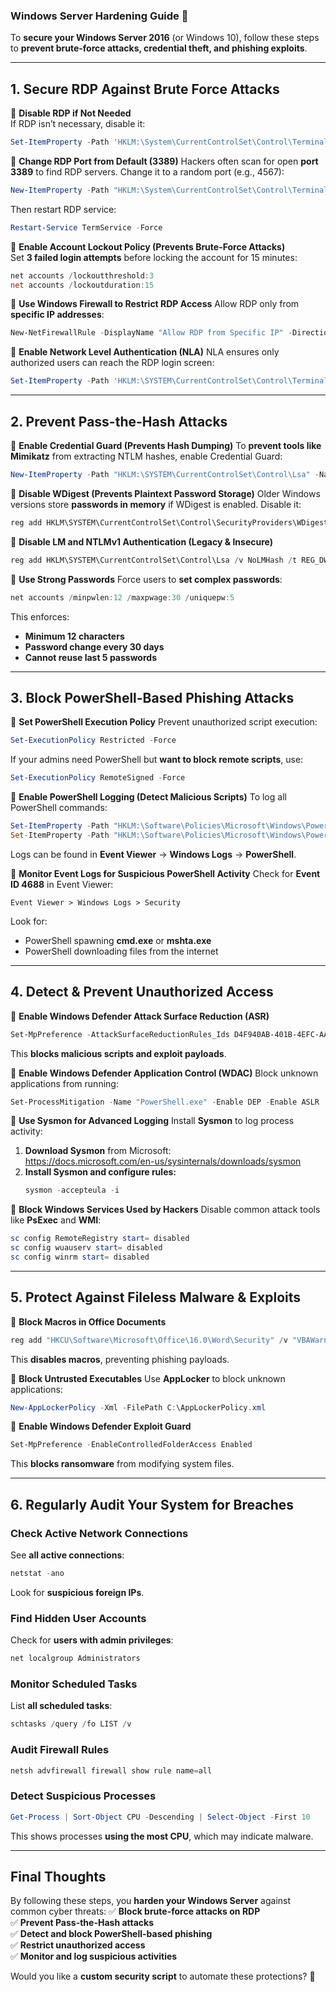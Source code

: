 ### **Windows Server Hardening Guide 🚀**  
To **secure your Windows Server 2016** (or Windows 10), follow these steps to **prevent brute-force attacks, credential theft, and phishing exploits**.

---

## **1. Secure RDP Against Brute Force Attacks**
🔹 **Disable RDP if Not Needed**  
If RDP isn’t necessary, disable it:  
```powershell
Set-ItemProperty -Path 'HKLM:\System\CurrentControlSet\Control\Terminal Server' -Name 'fDenyTSConnections' -Value 1
```

🔹 **Change RDP Port from Default (3389)**
Hackers often scan for open **port 3389** to find RDP servers. Change it to a random port (e.g., 4567):  
```powershell
New-ItemProperty -Path "HKLM:\System\CurrentControlSet\Control\Terminal Server\WinStations\RDP-Tcp" -Name "PortNumber" -PropertyType DWord -Value 4567 -Force
```
Then restart RDP service:
```powershell
Restart-Service TermService -Force
```

🔹 **Enable Account Lockout Policy (Prevents Brute-Force Attacks)**  
Set **3 failed login attempts** before locking the account for 15 minutes:  
```powershell
net accounts /lockoutthreshold:3
net accounts /lockoutduration:15
```

🔹 **Use Windows Firewall to Restrict RDP Access**
Allow RDP only from **specific IP addresses**:  
```powershell
New-NetFirewallRule -DisplayName "Allow RDP from Specific IP" -Direction Inbound -Action Allow -Protocol TCP -LocalPort 4567 -RemoteAddress 192.168.1.100
```

🔹 **Enable Network Level Authentication (NLA)**
NLA ensures only authorized users can reach the RDP login screen:  
```powershell
Set-ItemProperty -Path 'HKLM:\SYSTEM\CurrentControlSet\Control\Terminal Server\WinStations\RDP-Tcp' -Name 'UserAuthentication' -Value 1
```

---

## **2. Prevent Pass-the-Hash Attacks**
🔹 **Enable Credential Guard (Prevents Hash Dumping)**
To **prevent tools like Mimikatz** from extracting NTLM hashes, enable Credential Guard:  
```powershell
New-ItemProperty -Path "HKLM:\SYSTEM\CurrentControlSet\Control\Lsa" -Name "LsaCfgFlags" -PropertyType DWord -Value 1
```

🔹 **Disable WDigest (Prevents Plaintext Password Storage)**
Older Windows versions store **passwords in memory** if WDigest is enabled. Disable it:  
```powershell
reg add HKLM\SYSTEM\CurrentControlSet\Control\SecurityProviders\WDigest /v UseLogonCredential /t REG_DWORD /d 0 /f
```

🔹 **Disable LM and NTLMv1 Authentication (Legacy & Insecure)**
```powershell
reg add HKLM\SYSTEM\CurrentControlSet\Control\Lsa /v NoLMHash /t REG_DWORD /d 1 /f
```

🔹 **Use Strong Passwords**
Force users to **set complex passwords**:  
```powershell
net accounts /minpwlen:12 /maxpwage:30 /uniquepw:5
```
This enforces:
- **Minimum 12 characters**
- **Password change every 30 days**
- **Cannot reuse last 5 passwords**

---

## **3. Block PowerShell-Based Phishing Attacks**
🔹 **Set PowerShell Execution Policy**
Prevent unauthorized script execution:  
```powershell
Set-ExecutionPolicy Restricted -Force
```
If your admins need PowerShell but **want to block remote scripts**, use:  
```powershell
Set-ExecutionPolicy RemoteSigned -Force
```

🔹 **Enable PowerShell Logging (Detect Malicious Scripts)**
To log all PowerShell commands:  
```powershell
Set-ItemProperty -Path "HKLM:\Software\Policies\Microsoft\Windows\PowerShell\ScriptBlockLogging" -Name "EnableScriptBlockLogging" -Value 1
Set-ItemProperty -Path "HKLM:\Software\Policies\Microsoft\Windows\PowerShell\Transcription" -Name "EnableTranscripting" -Value 1
```
Logs can be found in **Event Viewer** → **Windows Logs** → **PowerShell**.

🔹 **Monitor Event Logs for Suspicious PowerShell Activity**
Check for **Event ID 4688** in Event Viewer:  
```
Event Viewer > Windows Logs > Security
```
Look for:
- PowerShell spawning **cmd.exe** or **mshta.exe**
- PowerShell downloading files from the internet

---

## **4. Detect & Prevent Unauthorized Access**
🔹 **Enable Windows Defender Attack Surface Reduction (ASR)**
```powershell
Set-MpPreference -AttackSurfaceReductionRules_Ids D4F940AB-401B-4EFC-AADC-AD5F3C50688A -AttackSurfaceReductionRules_Actions Enable
```
This **blocks malicious scripts and exploit payloads**.

🔹 **Enable Windows Defender Application Control (WDAC)**
Block unknown applications from running:  
```powershell
Set-ProcessMitigation -Name "PowerShell.exe" -Enable DEP -Enable ASLR
```

🔹 **Use Sysmon for Advanced Logging**
Install **Sysmon** to log process activity:  
1. **Download Sysmon** from Microsoft:  
   https://docs.microsoft.com/en-us/sysinternals/downloads/sysmon  
2. **Install Sysmon and configure rules:**
   ```powershell
   sysmon -accepteula -i
   ```

🔹 **Block Windows Services Used by Hackers**
Disable common attack tools like **PsExec** and **WMI**:
```powershell
sc config RemoteRegistry start= disabled
sc config wuauserv start= disabled
sc config winrm start= disabled
```

---

## **5. Protect Against Fileless Malware & Exploits**
🔹 **Block Macros in Office Documents**
```powershell
reg add "HKCU\Software\Microsoft\Office\16.0\Word\Security" /v "VBAWarnings" /t REG_DWORD /d 3 /f
```
This **disables macros**, preventing phishing payloads.

🔹 **Block Untrusted Executables**
Use **AppLocker** to block unknown applications:
```powershell
New-AppLockerPolicy -Xml -FilePath C:\AppLockerPolicy.xml
```

🔹 **Enable Windows Defender Exploit Guard**
```powershell
Set-MpPreference -EnableControlledFolderAccess Enabled
```
This **blocks ransomware** from modifying system files.

---

## **6. Regularly Audit Your System for Breaches**
### **Check Active Network Connections**
See **all active connections**:  
```powershell
netstat -ano
```
Look for **suspicious foreign IPs**.

### **Find Hidden User Accounts**
Check for **users with admin privileges**:  
```powershell
net localgroup Administrators
```

### **Monitor Scheduled Tasks**
List **all scheduled tasks**:
```powershell
schtasks /query /fo LIST /v
```

### **Audit Firewall Rules**
```powershell
netsh advfirewall firewall show rule name=all
```

### **Detect Suspicious Processes**
```powershell
Get-Process | Sort-Object CPU -Descending | Select-Object -First 10
```
This shows processes **using the most CPU**, which may indicate malware.

---

## **Final Thoughts**
By following these steps, you **harden your Windows Server** against common cyber threats:
✅ **Block brute-force attacks on RDP**  
✅ **Prevent Pass-the-Hash attacks**  
✅ **Detect and block PowerShell-based phishing**  
✅ **Restrict unauthorized access**  
✅ **Monitor and log suspicious activities**  

Would you like a **custom security script** to automate these protections? 🚀